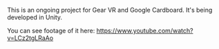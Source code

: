 This is an ongoing project for Gear VR and Google Cardboard. It's being developed in Unity.

You can see footage of it here:
https://www.youtube.com/watch?v=LCz2tgLRaAo

